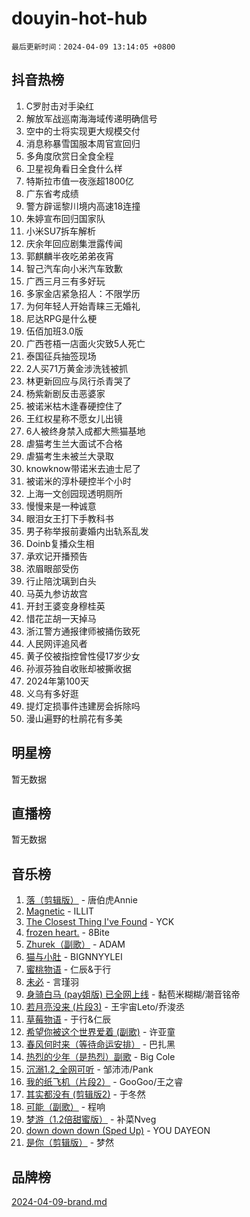 # douyin-hot-hub

`最后更新时间：2024-04-09 13:14:05 +0800`

## 抖音热榜

1. C罗肘击对手染红
1. 解放军战巡南海海域传递明确信号
1. 空中的士将实现更大规模交付
1. 消息称暴雪国服本周官宣回归
1. 多角度欣赏日全食全程
1. 卫星视角看日全食什么样
1. 特斯拉市值一夜涨超1800亿
1. 广东省考成绩
1. 警方辟谣黎川境内高速18连撞
1. 朱婷宣布回归国家队
1. 小米SU7拆车解析
1. 庆余年回应剧集泄露传闻
1. 郭麒麟半夜吃弟弟夜宵
1. 智己汽车向小米汽车致歉
1. 广西三月三有多好玩
1. 多家金店紧急招人：不限学历
1. 为何年轻人开始青睐三无婚礼
1. 尼达RPG是什么梗
1. 伍佰加班3.0版
1. 广西苍梧一店面火灾致5人死亡
1. 泰国征兵抽签现场
1. 2人买71万黄金涉洗钱被抓
1. 林更新回应与凤行杀青哭了
1. 杨紫新剧反击恶婆家
1. 被诺米枯木逢春硬控住了
1. 王红权星称不愿女儿出镜
1. 6人被终身禁入成都大熊猫基地
1. 虐猫考生兰大面试不合格
1. 虐猫考生未被兰大录取
1. knowknow带诺米去迪士尼了
1. 被诺米的淳朴硬控半个小时
1. 上海一文创园现透明厕所
1. 慢慢来是一种诚意
1. 眼泪女王打下手教科书
1. 男子称举报前妻婚内出轨系乱发
1. Doinb复播众生相
1. 承欢记开播预告
1. 浓眉眼部受伤
1. 行止陪沈璃到白头
1. 马英九参访故宫
1. 开封王婆变身穆桂英
1. 惜花芷胡一天掉马
1. 浙江警方通报律师被捅伤致死
1. 人民网评追风者
1. 黄子佼被指控曾性侵17岁少女
1. 孙淑芬独自收账却被撕收据
1. 2024年第100天
1. 义乌有多好逛
1. 提灯定损事件违建房会拆除吗
1. 漫山遍野的杜鹃花有多美

## 明星榜

暂无数据

## 直播榜

暂无数据

## 音乐榜

1. [落（剪辑版）](https://sf6-cdn-tos.douyinstatic.com/obj/tos-cn-ve-2774/o0h6HvN1BBbli9LtU3i5fQIleBQMF5Cg4TZmmC) - 唐伯虎Annie
1. [Magnetic](https://sf5-hl-cdn-tos.douyinstatic.com/obj/tos-cn-ve-2774/oAQCYdBNZfLACGDmVFAsfAtpy32tqErgQ3XgBN) - ILLIT
1. [The Closest Thing I've Found](https://sf6-cdn-tos.douyinstatic.com/obj/tos-cn-ve-2774/514ab5d9146f4d2ca454b7adff8e5e4d) - YCK
1. [frozen heart.](https://sf5-hl-cdn-tos.douyinstatic.com/obj/tos-cn-ve-2774/oIIWJfyjIACZA9zQMtnJ6hQQhFC4vhCupoRBsO) - 8Bite
1. [Zhurek（副歌）](https://sf5-hl-cdn-tos.douyinstatic.com/obj/tos-cn-ve-2774/ooQm8FBZQDlf0btEYgVpCcSCQfrdJGBEKZYBGS) - ADAM
1. [猫与小肚](https://sf3-cdn-tos.douyinstatic.com/obj/tos-cn-ve-2774/osZeoClMECgK8DYl6VebABgbchEtPYQjZEnRtd) - BIGNNYYLEI
1. [蜜桃物语](https://sf5-hl-cdn-tos.douyinstatic.com/obj/tos-cn-ve-2774/oIhOSCZtIACtYU4XQkngiW9kCBfVD1Fz9IYeqL) - 仁辰&于行
1. [未必](https://sf5-hl-cdn-tos.douyinstatic.com/obj/tos-cn-ve-2774/ogntQMFnKQDZUgTCYuJgfLEtleYZZFxBQqhhFB) - 言瑾羽
1. [身骑白马 (pay姐版) 已全网上线](https://sf6-cdn-tos.douyinstatic.com/obj/tos-cn-ve-2774/oQLO5ZgLsFkaDhdIIveF2zUCgfweY0gWaH4AQG) - 黏苞米糊糊/潮音铭帝
1. [若月亮没来 (片段3)](https://sf3-cdn-tos.douyinstatic.com/obj/tos-cn-ve-2774/okfyEUsGW1B1ovJi5JiN9IjvAT2lMwA054GoEB) - 王宇宙Leto/乔浚丞
1. [草莓物语](https://sf5-hl-cdn-tos.douyinstatic.com/obj/tos-cn-ve-2774/okynhJ7jEAIIZBfsLgYMEI8QC3WbQNN66RKzhT) - 于行&仁辰
1. [希望你被这个世界爱着 (副歌)](https://sf5-hl-cdn-tos.douyinstatic.com/obj/tos-cn-ve-2774/oUHCmWQfZlE3QQBKBeD8rCFLpJzPgCpImhsxMt) - 许亚童
1. [春风何时来（等待命运安排）](https://sf5-hl-cdn-tos.douyinstatic.com/obj/tos-cn-ve-2774/oICBNbD3gelMfB4WgiD1KI2jQtXZE2FgHLwtsl) - 巴扎黑
1. [热烈的少年（是热烈）副歌](https://sf5-hl-cdn-tos.douyinstatic.com/obj/tos-cn-ve-2774/owVNI0CLDAUMtSz6TEYvfFBFL4UDFFhLfgK8fa) - Big Cole
1. [沉溺1.2_全网可听](https://sf3-cdn-tos.douyinstatic.com/obj/tos-cn-ve-2774/ok2QoiBqsWAX9McZmWiI9gAB0EzwD4Xj6yfmtH) - 邹沛沛/Pank
1. [我的纸飞机（片段2）](https://sf3-cdn-tos.douyinstatic.com/obj/tos-cn-ve-2774/oM2ZrKcg2CD5AeRB2gkeXOFB1IxAGJdZPazYHf) - GooGoo/王之睿
1. [其实都没有 (剪辑版2)](https://sf5-hl-cdn-tos.douyinstatic.com/obj/tos-cn-ve-2774/oEBNQenHZtBhxYjGgUDQk0BCHTigQafgFlbQ7k) - 于冬然
1. [可能（副歌）](https://sf3-cdn-tos.douyinstatic.com/obj/tos-cn-ve-2774/cde1731888894259b333569393c2fb51) - 程响
1. [梦游（1.2倍甜蜜版）](https://sf5-hl-cdn-tos.douyinstatic.com/obj/tos-cn-ve-2774/o4gyAUm8hwufoEABmwVIiQtHsFuGzAEEWtNMzo) - 补菜Nveg
1. [down down down (Sped Up)](https://sf5-hl-cdn-tos.douyinstatic.com/obj/tos-cn-ve-2774/ow80iABiXIO9DsFwK6WeZKMaJRi3BPJAotDy8m) - YOU DAYEON
1. [是你（剪辑版）](https://sf5-hl-cdn-tos.douyinstatic.com/obj/tos-cn-ve-2774/46019dae783c4c969944217fe1cfafc4) - 梦然

## 品牌榜

[2024-04-09-brand.md](2024-04-09-brand.md)
